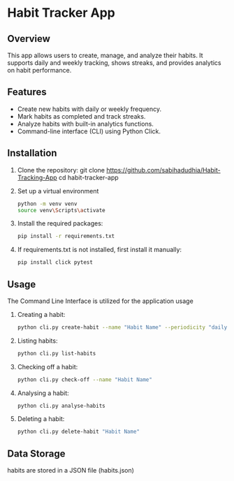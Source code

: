 # Habit Tracker App

## Overview
This app allows users to create, manage, and analyze their habits. It supports daily and weekly tracking, shows streaks, and provides analytics on habit performance.

## Features
- Create new habits with daily or weekly frequency.
- Mark habits as completed and track streaks.
- Analyze habits with built-in analytics functions.
- Command-line interface (CLI) using Python Click.

## Installation
1. Clone the repository:
   git clone https://github.com/sabihadudhia/Habit-Tracking-App
   cd habit-tracker-app

   
2. Set up a virtual environment
   ```bash
   python -m venv venv
   source venv\Scripts\activate
   
3. Install the required packages:
   ```bash
   pip install -r requirements.txt

4. If requirements.txt is not installed, first install it manually:
   ```bash
   pip install click pytest

## Usage
The Command Line Interface is utilized for the application usage

1. Creating a habit:  
   ```bash
   python cli.py create-habit --name "Habit Name" --periodicity "daily/weekly" --start-date      YYYY-MM-DD

2. Listing habits:
   ```bash
   python cli.py list-habits

3. Checking off a habit:   
   ```bash
   python cli.py check-off --name "Habit Name"

4. Analysing a habit:
   ```bash
   python cli.py analyse-habits

5. Deleting a habit:
   ```bash
   python cli.py delete-habit "Habit Name"

## Data Storage
habits are stored in a JSON file (habits.json)
